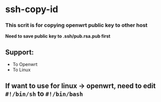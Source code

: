 # ssh-copy-id

### This scrit is for copying openwrt public key to other host
**Need to save public key to .ssh/pub.rsa.pub first**


## Support:  
* To Openwrt
* To Linux


## If want to use for linux -> openwrt, need to edit ```#!/bin/sh``` to ```#!/bin/bash```